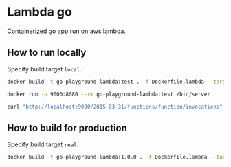 # Lambda go

Containerized go app run on aws lambda.

## How to run locally

Specify build target `local`.

```bash
docker build -t go-playground-lambda:test . -f Dockerfile.lambda --target local

docker run -p 9000:8080 --rm go-playground-lambda:test /bin/server

curl "http://localhost:9000/2015-03-31/functions/function/invocations" -d '{"payload":"hello world!"}'
```

## How to build for production

Specify build target `real`.

```bash
docker build -t go-playground-lambda:1.0.0 . -f Dockerfile.lambda --target real
```


